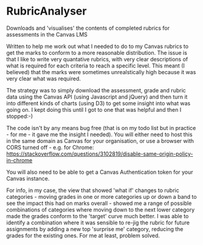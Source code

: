 # RubricAnalyser
Downloads and 'visualises' the contents of completed rubrics for assessments in the Canvas LMS

Written to help me work out what I needed to do to my Canvas rubrics to get the marks to conform to a more reasonable distribution. The issue is that I
like to write very quantative rubrics, with very clear descriptions of what is required for each criteria to reach a specific level. This meant (I
believed) that the marks were sometimes unrealstically high because it was very clear what was required.

The strategy was to simply download the assessment, grade and rubric data using the Canvas API (using Javascript and jQuery) and then turn it into
different kinds of charts (using D3) to get some insight into what was going on. I kept doing this until I got to one that was helpful and
then I stopped:-)

The code isn't by any means bug free (that is on my todo list but in practice - for me - it gave me the insight I needed). You will either need to
host this in the same domain as Canvas for your organisation, or use a browser with CORS turned off - e.g. for Chrome:
https://stackoverflow.com/questions/3102819/disable-same-origin-policy-in-chrome

You will also need to be able to get a Canvas Authentication token for your Canvas instance.

For info, in my case, the view that showed 'what if' changes to rubric categories - moving grades in one or more categories up or down a band to see the
impact this had on marks overall - showed me a range of possible combinations of categories where moving down to the next lower category made the grades
conform to the 'target' curve much better. I was able to identify a combination where it was sensible to re-jig the rubric for future assignments by
adding a new top 'surprise me' category, reducing the grades for the existing ones. For me at least, problem solved.
